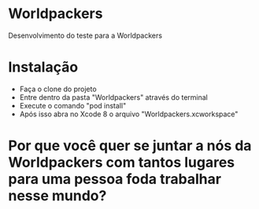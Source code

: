 # Worldpackers
Desenvolvimento do teste para a Worldpackers


# Instalação
- Faça o clone do projeto
- Entre dentro da pasta "Worldpackers" através do terminal
- Execute o comando "pod install"
- Após isso abra no Xcode 8 o arquivo "Worldpackers.xcworkspace"

# Por que você quer se juntar a nós da Worldpackers com tantos lugares para uma pessoa foda trabalhar nesse mundo?
